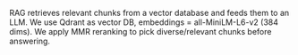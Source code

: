 RAG retrieves relevant chunks from a vector database and feeds them to an LLM.
We use Qdrant as vector DB, embeddings = all-MiniLM-L6-v2 (384 dims).
We apply MMR reranking to pick diverse/relevant chunks before answering.